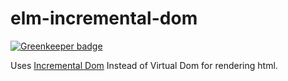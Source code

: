 # elm-incremental-dom

[![Greenkeeper badge](https://badges.greenkeeper.io/suryagaddipati/elm-incremental-dom.svg)](https://greenkeeper.io/)

Uses [Incremental Dom](https://github.com/google/incremental-dom) Instead of Virtual Dom for rendering html.
